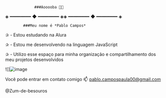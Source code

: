                  ###Aooooba 👋👾
◈ ━━━━━━━━ ◆ ━━━━━━━━ ◈◈ ━━━━━━━━ ◆ ━━━━━━━━ ◈
            
            ###Meu nome é *Pablo Campos*

✰ - Estou estudando na Alura

✰ - Estou me desenvolvendo na linguagem JavaScript

✰ - Utilizo esse espaço para minha organização e compartilhamento dos meu projetos desenvolvidos

![]![image](https://github.com/Zum-de-besouros/Zum-de-besouros/assets/169943220/5c0b2ec3-baaf-43af-8b05-35baa0b5cf80)


Você pode entrar em contato comigo 📫
pablo.campospaula00@gmail.com

@Zum-de-besouros
